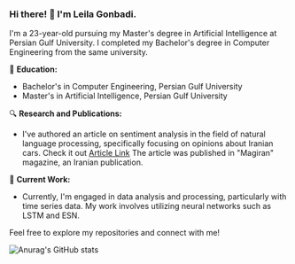 ### Hi there! 👋 I'm Leila Gonbadi.

I'm a 23-year-old pursuing my Master's degree in Artificial Intelligence at Persian Gulf University. I completed my Bachelor's degree in Computer Engineering from the same university.

📘 **Education:**
- Bachelor's in Computer Engineering, Persian Gulf University
- Master's in Artificial Intelligence, Persian Gulf University

🔍 **Research and Publications:**
- I've authored an article on sentiment analysis in the field of natural language processing, specifically focusing on opinions about Iranian cars. Check it out [Article Link](https://magiran.com/p2570309)
 The article was published in "Magiran" magazine, an Iranian publication.

💼 **Current Work:**
- Currently, I'm engaged in data analysis and processing, particularly with time series data. My work involves utilizing neural networks such as LSTM and ESN.

Feel free to explore my repositories and connect with me!

![Anurag's GitHub stats](https://github-readme-stats.vercel.app/api?username=mojtabamansori&show_icons=true&bg_color=00000000)
